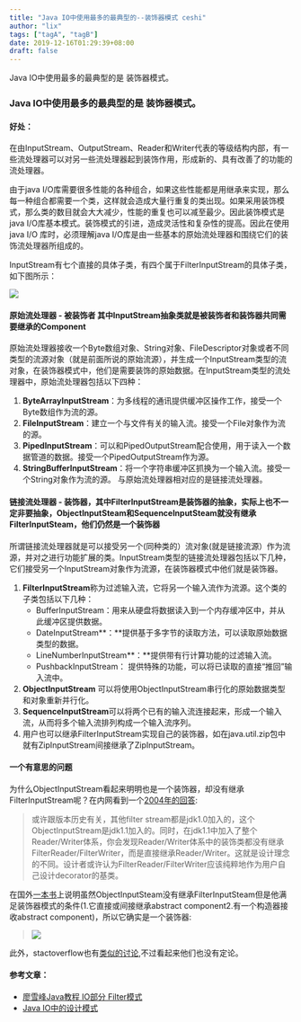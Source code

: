```yaml
---
title: "Java IO中使用最多的最典型的--装饰器模式 ceshi"
author: "lix"
tags: ["tagA", "tagB"]
date: 2019-12-16T01:29:39+08:00
draft: false
---
```


Java IO中使用最多的最典型的是 装饰器模式。

<!--more-->

### Java IO中使用最多的最典型的是 装饰器模式。

#### 好处：

在由InputStream、OutputStream、Reader和Writer代表的等级结构内部，有一些流处理器可以对另一些流处理器起到装饰作用，形成新的、具有改善了的功能的流处理器。

由于java I/O库需要很多性能的各种组合，如果这些性能都是用继承来实现，那么每一种组合都需要一个类，这样就会造成大量行重复的类出现。如果采用装饰模式，那么类的数目就会大大减少，性能的重复也可以减至最少。因此装饰模式是java I/O库基本模式。装饰模式的引进，造成灵活性和复杂性的提高。因此在使用 java I/O 库时，必须理解java I/O库是由一些基本的原始流处理器和围绕它们的装饰流处理器所组成的。

InputStream有七个直接的具体子类，有四个属于FilterInputStream的具体子类，如下图所示：

![](https://raw.githubusercontent.com/lixajh/picbed/master/img/144836_s4jc_123079.jpg)

#### 原始流处理器 - 被装饰者 其中InputStream抽象类就是被装饰者和装饰器共同需要继承的Component

原始流处理器接收一个Byte数组对象、String对象、FileDescriptor对象或者不同类型的流源对象（就是前面所说的原始流源），并生成一个InputStream类型的流对象，在装饰器模式中，他们是需要装饰的原始数据。在InputStream类型的流处理器中，原始流处理器包括以下四种：

1. **ByteArrayInputStream**：为多线程的通讯提供缓冲区操作工作，接受一个Byte数组作为流的源。
2. **FileInputStream**：建立一个与文件有关的输入流。接受一个File对象作为流的源。
3. **PipedInputStream**：可以和PipedOutputStream配合使用，用于读入一个数据管道的数据。接受一个PipedOutputStream作为源。
4. **StringBufferInputStream**：将一个字符串缓冲区抓换为一个输入流。接受一个String对象作为流的源。
        与原始流处理器相对应的是链接流处理器。

#### 链接流处理器 - 装饰器，其中FilterInputStream是装饰器的抽象，实际上也不一定非要抽象，ObjectInputSteam和SequenceInputSteam就没有继承FilterInputSteam，他们仍然是一个装饰器

所谓链接流处理器就是可以接受另一个(同种类的）流对象(就是链接流源）作为流源，并对之进行功能扩展的类。InputStream类型的链接流处理器包括以下几种，它们接受另一个InputStream对象作为流源，在装饰器模式中他们就是装饰器。

1. **FilterInputStream**称为过滤输入流，它将另一个输入流作为流源。这个类的子类包括以下几种：
   - BufferInputStream：用来从硬盘将数据读入到一个内存缓冲区中，并从此缓冲区提供数据。
   - DateInputStream**：**提供基于多字节的读取方法，可以读取原始数据类型的数据。
   - LineNumberInputStream**：**提供带有行计算功能的过滤输入流。       
   - PushbackInputStream： 提供特殊的功能，可以将已读取的直接“推回”输入流中。
2. **ObjectInputStream** 可以将使用ObjectInputStream串行化的原始数据类型和对象重新并行化。
3. **SequenceInputStream**可以将两个已有的输入流连接起来，形成一个输入流，从而将多个输入流排列构成一个输入流序列。
4. 用户也可以继承FilterInputStream实现自己的装饰器，如在java.util.zip包中就有ZipInputStream间接继承了ZipInputStream。

#### 一个有意思的问题

为什么ObjectInputStream看起来明明也是一个装饰器，却没有继承FilterInputStream呢？在内网看到一个[2004年的回答](https://bbs.csdn.net/topics/60476084):

> 或许跟版本历史有关，其他filter stream都是jdk1.0加入的，这个ObjectInputStream是jdk1.1加入的。同时，在jdk1.1中加入了整个Reader/Writer体系，你会发现Reader/Writer体系中的装饰类都没有继承FilterReader/FilterWriter，而是直接继承Reader/Writer。这就是设计理念的不同。设计者或许认为FilterReader/FilterWriter应该纯粹地作为用户自己设计decorator的基类。

在国外[一本书](https://books.google.com.hk/books?id=TnU_BAAAQBAJ&pg=PA310&lpg=PA310&dq=ObjectInputStream+decorator&source=bl&ots=V_v7re3yrb&sig=ACfU3U1-CYOGbiMmvAPYknL893MMvXgvvg&hl=zh-CN&sa=X&ved=2ahUKEwjrsKXKrqvmAhWRUN4KHW4pCHMQ6AEwAXoECAoQAQ#v=onepage&q=ObjectInputStream%20decorator&f=false)上说明虽然ObjectInputSteam没有继承FilterInputSteam但是他满足装饰器模式的条件(1.它直接或间接继承abstract component2.有一个构造器接收abstract component)，所以它确实是一个装饰器:

> ![](https://raw.githubusercontent.com/lixajh/picbed/master/img/20191216001323.png)

此外，stactoverflow也有[类似的讨论](https://stackoverflow.com/questions/2896992/shouldnt-objectinputstream-extend-filterinputstream),不过看起来他们也没有定论。

#### 参考文章：

- [廖雪峰Java教程 IO部分 Filter模式](https://www.liaoxuefeng.com/wiki/1252599548343744/1298364142452770)
- [Java IO中的设计模式](https://www.cnblogs.com/wxgblogs/p/5649933.html)